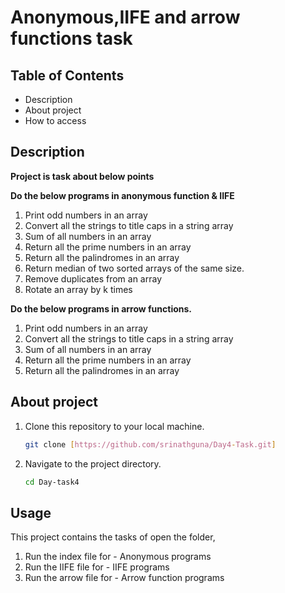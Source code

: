 # Anonymous,IIFE and arrow functions task

## Table of Contents
- Description
- About project
- How to access
## Description

**Project is task about below points**

**Do the below programs in anonymous function & IIFE**
1. Print odd numbers in an array
2. Convert all the strings to title caps in a string array
3. Sum of all numbers in an array
4. Return all the prime numbers in an array
5. Return all the palindromes in an array
6. Return median of two sorted arrays of the same size.
7. Remove duplicates from an array
8. Rotate an array by k times

**Do the below programs in arrow functions.**
1. Print odd numbers in an array
2. Convert all the strings to title caps in a string array
3. Sum of all numbers in an array
4. Return all the prime numbers in an array
5. Return all the palindromes in an array

## About project

1. Clone this repository to your local machine.
   ```bash
   git clone [https://github.com/srinathguna/Day4-Task.git]
   ```

2. Navigate to the project directory.
   ```bash
   cd Day-task4
   ```

## Usage
This project contains the tasks of 
open the folder,
1. Run the index file for  - Anonymous programs
2. Run the IIFE file for - IIFE programs
3. Run the arrow file for - Arrow function programs
